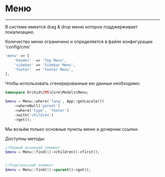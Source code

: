 
# Меню
----------

В системе имеется drag & drop меню которое подджерживает локализацию.

Количество меню ограничено и определяется в файле конфигурации 'config/cms'
```php
'menu' => [
    'header'  => 'Top Menu',
    'sidebar' => 'Sidebar Menu',
    'footer'  => 'Footer Menu',
],
```


Чтобы использовать сгенерированные ею данные необходимо:

```php
namespace Orchid\CMS\Core\Models\Menu;

$menu = Menu::where('lang', App::getLocale())
    ->whereNull('parent')
    ->where('type', 'footer')
    ->with('children')
    ->get();
```

Мы возьём только основные пункты меню и дочернии ссылки.

Доступны методы:

```php
//Первый дочерний элемент
$menu = Menu::find(1)->children()->first();


//Родительский элемент
$menu = Menu::find(1)->parent()->get();
```

